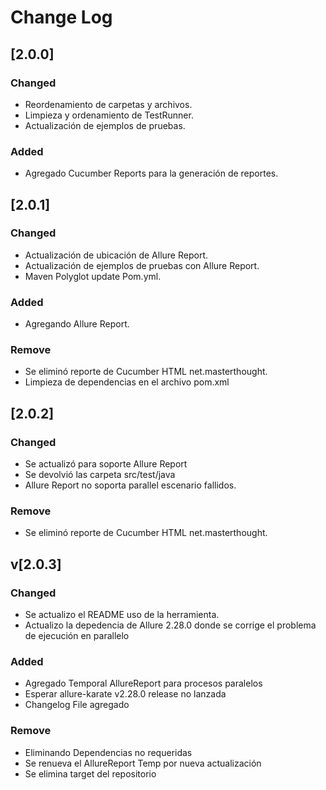 # Change Log

## [2.0.0]
### Changed
- Reordenamiento de carpetas y archivos.
- Limpieza y ordenamiento de TestRunner.
- Actualización de ejemplos de pruebas.
### Added
- Agregado Cucumber Reports para la generación de reportes.

## [2.0.1]
### Changed
- Actualización de ubicación de Allure Report.
- Actualización de ejemplos de pruebas con Allure Report.
- Maven Polyglot update Pom.yml.
### Added
- Agregando Allure Report.
### Remove
- Se eliminó reporte de Cucumber HTML net.masterthought.
- Limpieza de dependencias en el archivo pom.xml

## [2.0.2]
### Changed
- Se actualizó para soporte Allure Report
- Se devolvió las carpeta src/test/java
- Allure Report no soporta parallel escenario fallidos.
### Remove
- Se eliminó reporte de Cucumber HTML net.masterthought.

## v[2.0.3]
### Changed
- Se actualizo el README uso de la herramienta.
- Actualizo la depedencia de Allure 2.28.0 donde se corrige el problema de ejecución en parallelo
### Added
- Agregado Temporal AllureReport para procesos paralelos
- Esperar allure-karate v2.28.0 release no lanzada
- Changelog File agregado
### Remove
- Eliminando Dependencias no requeridas
- Se renueva el AllureReport Temp por nueva actualización
- Se elimina target del repositorio
